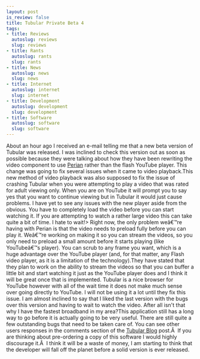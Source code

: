 ```yaml
--- 
layout: post
is_review: false
title: Tubular Private Beta 4
tags: 
- title: Reviews
  autoslug: reviews
  slug: reviews
- title: Rants
  autoslug: rants
  slug: rants
- title: News
  autoslug: news
  slug: news
- title: Internet
  autoslug: internet
  slug: internet
- title: Development
  autoslug: development
  slug: development
- title: Software
  autoslug: software
  slug: software
---
```

About an hour ago I received an e-mail telling me that a new beta version of Tubular was released. I was inclined to check this version out as soon as possible because they were talking about how they have been rewriting the video component to use [Perian](http://perian.org) rather than the flash YouTube player. This change was going to fix several issues when it came to video playback.This new method of video playback was also supposed to fix the issue of crashing Tubular when you were attempting to play a video that was rated for adult viewing only. When you are on YouTube it will prompt you to say yes that you want to continue viewing but in Tubular it would just cause problems. I have yet to see any issues with the new player aside from the obvious. You have to completely load the video before you can start watching it. If you are attempting to watch a rather large video this can take quite a bit of time. I hate to wait!<!--more-->> Right now, the only problem weâ€™re having with Perian is that the video needs to preload fully before you can play it. Weâ€™re working on making it so you can stream the videos, so you only need to preload a small amount before it starts playing (like YouTubeâ€™s player). You can scrub to any frame you want, which is a huge advantage over the YouTube player (and, for that matter, any Flash video player, as it is a limitation of the technology).They have stated that they plan to work on the ability to stream the videos so that you can buffer a little bit and start watching it just as the YouTube player does and I think it will be great once that is implemented. Tubular is a nice browser for YouTube however with all of the wait time it does not make much sense over going directly to YouTube. I will not be using it a lot until they fix this issue. I am almost inclined to say that I liked the last version with the bugs over this version and having to wait to watch the video. After all isn't that why I have the fastest broadband in my area?This application still has a long way to go before it is actually going to be very useful.  There are still quite a few outstanding bugs that need to be taken care of.  You can see other users responses in the comments section of the [Tubular Blog](http://tubularapp.com/blog/26/094-thats-right#comments) post.Â  If you are thinking about pre-ordering a copy of this software I would highly discourage it.Â  I think it will be a waste of money, I am starting to think that the developer will fall off the planet before a solid version is ever released.
